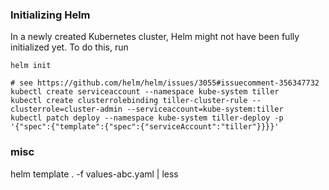 ### Initializing Helm
In a newly created Kubernetes cluster, Helm might not have been fully initialized yet. To do this, run
```
helm init

# see https://github.com/helm/helm/issues/3055#issuecomment-356347732
kubectl create serviceaccount --namespace kube-system tiller
kubectl create clusterrolebinding tiller-cluster-rule --clusterrole=cluster-admin --serviceaccount=kube-system:tiller
kubectl patch deploy --namespace kube-system tiller-deploy -p '{"spec":{"template":{"spec":{"serviceAccount":"tiller"}}}}'
```

### misc

helm template . -f values-abc.yaml | less


